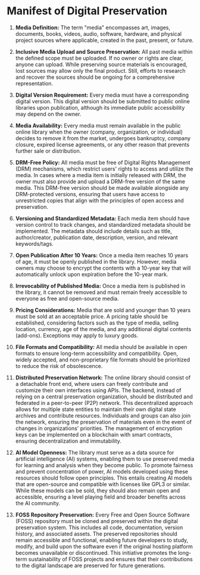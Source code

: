 # Manifest of Digital Preservation

1. **Media Definition:** The term "media" encompasses art, images, documents, books, videos, audio, software, hardware, and physical project sources where applicable, created in the past, present, or future.

2. **Inclusive Media Upload and Source Preservation:** All past media within the defined scope must be uploaded. If no owner or rights are clear, anyone can upload. While preserving source materials is encouraged, lost sources may allow only the final product. Still, efforts to research and recover the sources should be ongoing for a comprehensive representation.

3. **Digital Version Requirement:** Every media must have a corresponding digital version. This digital version should be submitted to public online libraries upon publication, although its immediate public accessibility may depend on the owner.

4. **Media Availability:** Every media must remain available in the public online library when the owner (company, organization, or individual) decides to remove it from the market, undergoes bankruptcy, company closure, expired license agreements, or any other reason that prevents further sale or distribution.

5. **DRM-Free Policy:** All media must be free of Digital Rights Management (DRM) mechanisms, which restrict users' rights to access and utilize the media. In cases where a media item is initially released with DRM, the owner must also provide and upload a DRM-free version of the same media. This DRM-free version should be made available alongside any DRM-protected versions, ensuring that users have access to unrestricted copies that align with the principles of open access and preservation.

6. **Versioning and Standardized Metadata:** Each media item should have version control to track changes, and standardized metadata should be implemented. The metadata should include details such as title, author/creator, publication date, description, version, and relevant keywords/tags.

7. **Open Publication After 10 Years:** Once a media item reaches 10 years of age, it must be openly published in the library. However, media owners may choose to encrypt the contents with a 10-year key that will automatically unlock upon expiration before the 10-year mark.

8. **Irrevocability of Published Media:** Once a media item is published in the library, it cannot be removed and must remain freely accessible to everyone as free and open-source media.

9. **Pricing Considerations:** Media that are sold and younger than 10 years must be sold at an acceptable price. A pricing table should be established, considering factors such as the type of media, selling location, currency, age of the media, and any additional digital contents (add-ons). Exceptions may apply to luxury goods.

10. **File Formats and Compatibility:** All media should be available in open formats to ensure long-term accessibility and compatibility. Open, widely accepted, and non-proprietary file formats should be prioritized to reduce the risk of obsolescence.

11. **Distributed Preservation Network:** The online library should consist of a detachable front end, where users can freely contribute and customize their own interfaces using APIs. The backend, instead of relying on a central preservation organization, should be distributed and federated in a peer-to-peer (P2P) network. This decentralized approach allows for multiple state entities to maintain their own digital state archives and contribute resources. Individuals and groups can also join the network, ensuring the preservation of materials even in the event of changes in organizations' priorities. The management of encryption keys can be implemented on a blockchain with smart contracts, ensuring decentralization and immutability.

12. **AI Model Openness:** The library must serve as a data source for artificial intelligence (AI) systems, enabling them to use preserved media for learning and analysis when they become public. To promote fairness and prevent concentration of power, AI models developed using these resources should follow open principles. This entails creating AI models that are open-source and compatible with licenses like GPL3 or similar. While these models can be sold, they should also remain open and accessible, ensuring a level playing field and broader benefits across the AI community.

13. **FOSS Repository Preservation:** Every Free and Open Source Software (FOSS) repository must be cloned and preserved within the digital preservation system. This includes all code, documentation, version history, and associated assets. The preserved repositories should remain accessible and functional, enabling future developers to study, modify, and build upon the software even if the original hosting platform becomes unavailable or discontinued. This initiative promotes the long-term sustainability of FOSS projects and ensures that their contributions to the digital landscape are preserved for future generations.
